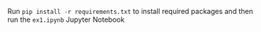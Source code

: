 Run `pip install -r requirements.txt` to install required packages and then run the `ex1.ipynb` Jupyter Notebook
